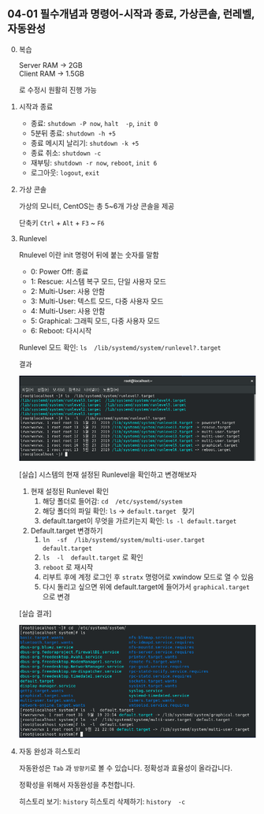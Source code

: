 ## 04-01 필수개념과 명령어-시작과 종료, 가상콘솔, 런레벨, 자동완성

0. 복습

   Server RAM -> 2GB  
   Client RAM -> 1.5GB  
   
   로 수정시 원활히 진행 가능

1. 시작과 종료
   
   - 종료: ```shutdown -P now```, ```halt  -p```, ```init 0```
   - 5분뒤 종료: ```shutdown -h +5```
   - 종료 메시지 날리기: ```shutdown -k +5```
   - 종료 취소: ```shutdown -c```
   - 재부팅: ```shutdown -r now```, ```reboot```, ```init 6```
   - 로그아웃: ```logout```, ```exit```

2. 가상 콘솔

   가상의 모니터, CentOS는 총 5~6개 가상 콘솔을 제공

   단축키 ```Ctrl``` + ```Alt``` + ```F3``` ~ ```F6```

3. Runlevel

   Rnulevel 이란 init 명령어 뒤에 붙는 숫자를 말함

   - 0: Power Off: 종료
   - 1: Rescue: 시스템 복구 모드, 단일 사용자 모드
   - 2: Multi-User: 사용 안함
   - 3: Multi-User: 텍스트 모드, 다중 사용자 모드
   - 4: Multi-User: 사용 안함
   - 5: Graphical: 그래픽 모드, 다중 사용자 모드
   - 6: Reboot: 다시시작

   Runlevel 모드 확인: ```ls  /lib/systemd/system/runlevel?.target```

   결과

   ![04-01runlevel](./assets/04-01runlevel.png)

   [실습] 시스템의 현재 설정된 Runlevel을 확인하고 변경해보자

   1. 현재 설정된 Runlevel 확인
      1. 해당 폴더로 들어감: ```cd  /etc/systemd/system```
      2. 해당 폴더의 파일 확인: ```ls``` -> ```default.target ``` 찾기
      3. default.target이 무엇을 가르키는지 확인: ```ls -l default.target```
   2. Default.target 변경하기
      1. ```ln  -sf  /lib/systemd/system/multi-user.target  default.target```
      2. ```ls  -l  default.target``` 로 확인
      3. ```reboot``` 로 재시작
      4. 리부트 후에 계정 로그인 후 ```stratx``` 명령어로 xwindow 모드로 열 수 있음
      5. 다시 돌리고 싶으면 위에 default.target에 들어가서  ```graphical.target``` 으로 변경
   
   [실습 결과]

   ![04-01default_target](./assets/04-01default_target.png)

4. 자동 완성과 히스토리

   자동완성은 ```Tab``` 과 ```방향키```로 볼 수 있습니다. 정확성과 효율성이 올라갑니다.

   정확성을 위해서 자동완성을 추천합니다.

   히스토리 보기: ```history```
   히스토리 삭제하기: ```history  -c``` 